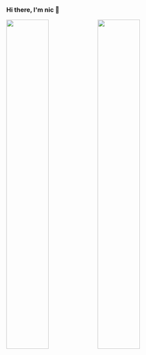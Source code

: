 ### Hi there, I'm nic 👋
<img align="left" width="47%" src="https://github-readme-stats.vercel.app/api?username=nicholas-hgit&show_icons=true&theme=radical&rank_icon=github" />
<img align="left" width="47%" src="https://github-readme-stats.vercel.app/api/top-langs/?username=nicholas-hgit&hide_progress=true&theme=radical"/>

 
